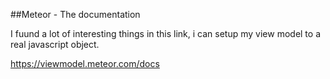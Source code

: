 ##Meteor - The documentation

I fuund a lot of interesting things in this link, i can setup my view model to a real javascript object.

https://viewmodel.meteor.com/docs